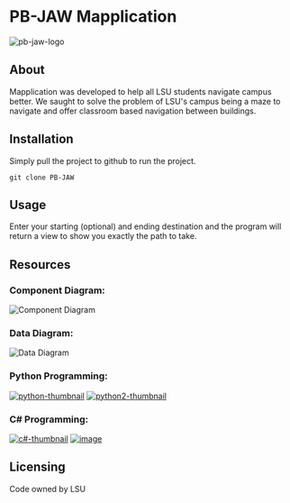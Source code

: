# PB-JAW Mapplication 
![pb-jaw-logo](https://user-images.githubusercontent.com/65536687/112228266-0adb5600-8bff-11eb-8b80-9d01e106414b.jpeg)

## About
Mapplication was developed to help all LSU students navigate campus better. We saught to solve the problem of LSU's campus being a maze to navigate and offer classroom based navigation between buildings.


## Installation

Simply pull the project to github to run the project.
```shell
git clone PB-JAW
```

## Usage
Enter your starting (optional) and ending destination and the program will return a view to show you exactly the path to take.


## Resources

### Component Diagram:
![Component Diagram](https://user-images.githubusercontent.com/65536687/107862702-0b204e80-6e14-11eb-99cd-13065d9a46b5.png)
### Data Diagram:
![Data Diagram](https://user-images.githubusercontent.com/65536687/107862902-c2699500-6e15-11eb-8115-d41f18df15e0.png)
### Python Programming:
[![python-thumbnail](https://user-images.githubusercontent.com/65536687/108138305-52604680-7083-11eb-87e0-a01c52ac8bc9.png)](https://www.youtube.com/watch?v=dO3YAqn9B8Q)
[![python2-thumbnail](https://user-images.githubusercontent.com/65536687/112258369-61af5280-8c34-11eb-801a-fc491f06e4e4.png)](https://www.youtube.com/watch?v=EEBNE9vXUI8)
### C# Programming:
[![c#-thumbnail](https://user-images.githubusercontent.com/65536687/108457941-28e91b80-7239-11eb-94bc-d99244a7a439.png)](https://www.youtube.com/watch?v=0dxVNwHT8Rg)
[![image](https://user-images.githubusercontent.com/65536687/112258465-8efc0080-8c34-11eb-9400-758cf8ee0c2a.png)](https://www.youtube.com/watch?v=tWB24pCTAm8)


## Licensing
Code owned by LSU



